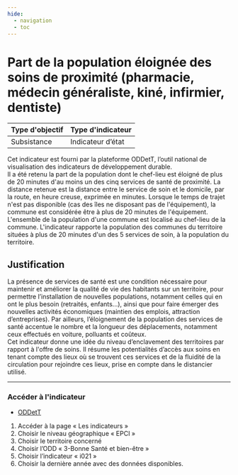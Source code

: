 ```yaml
---
hide:
  - navigation
  - toc
---
```

# Part de la population éloignée des soins de proximité (pharmacie, médecin généraliste, kiné, infirmier, dentiste) 



|Type d'objectif|Type d'indicateur|
|--|--|
|Subsistance|Indicateur d’état|

Cet indicateur est fourni par la plateforme ODDetT, l’outil national de visualisation des indicateurs de développement durable.  
Il  a  été  retenu  la  part  de  la  population  dont  le  chef-lieu  est  éloigné  de  plus  de  20 minutes d'au moins un des cinq services de santé de proximité. 
La distance retenue est la distance entre le service de soin et le domicile, par la route, en heure creuse, exprimée en minutes. Lorsque le temps de trajet n'est pas disponible 
(cas  des  îles  ne  disposant  pas  de  l'équipement),  la  commune  est  considérée  être  à plus de 20 minutes de l'équipement. 
L'ensemble de la population d'une commune est localisé au chef-lieu de la commune. 
L'indicateur  rapporte  la  population  des  communes  du  territoire  situées à plus de 20 minutes d'un des 5 services de soin, à la population du territoire. 

## Justification

La  présence  de  services  de  santé  est  une  condition  nécessaire  pour  maintenir  et améliorer la qualité de vie des habitants sur un territoire, pour permettre l’installation de  nouvelles  populations,  notamment  celles  qui  en  ont  le  plus  besoin  (retraités, enfants...),  ainsi  que  pour  faire  émerger  des  nouvelles  activités  économiques (maintien des emplois, attraction d’entreprises). 
Par ailleurs, l’éloignement de la population des services de santé accentue le nombre et  la  longueur des déplacements, notamment ceux effectués en voiture, polluants et coûteux.  
Cet  indicateur  donne  une idée du niveau d’enclavement des territoires par rapport à l'offre  de  soins.  Il  résume  les  potentialités  d’accès  aux  soins  en  tenant  compte  des lieux  où  se  trouvent  ces  services  et  de la fluidité de la circulation pour rejoindre ces lieux, prise en compte dans le distancier utilisé. 

---

### Accéder à l'indicateur

- [ODDetT](https://oddett.lab.sspcloud.fr/app/dealapp)
1. Accéder à la page « Les indicateurs » 
1. Choisir le niveau géographique « EPCI » 
1. Choisir le territoire concerné 
1. Choisir l’ODD « 3-Bonne Santé et bien-être » 
1. Choisir l’indicateur « i021 » 
1. Choisir la dernière année avec des données disponibles.